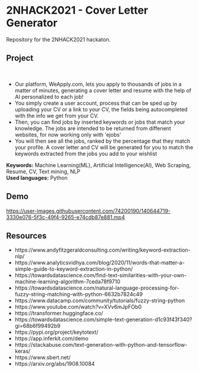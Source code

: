 # 2NHACK2021 - Cover Letter Generator

Repository for the 2NHACK2021 hackaton.

<h2>Project</h2><br>
<ul>
  <li>Our platform, WeApply.com, lets you apply to thousands of jobs in a matter of minutes, generating a cover letter and resume with the help of AI personalized to each job!</li>
  <li>You simply create a user account, process that can be sped up by uploading your CV or a link to your CV, the fields being autocompleted with the info we get from your CV.</li>
  <li>Then, you can find jobs by inserted keywords or jobs that match your knowledge. The jobs are intended to be returned from diffenent websites, for now working only with 'ejobs'</li>
  <li>You will then see all the jobs, ranked by the percentage that they match your profile. A cover letter and CV will be generated for you to match the keywords extracted from the jobs you add to your wishlist</li>
</ul>

<b>Keywords:</b> Machine Learning(ML), Artificial Intelligence(AI), Web Scraping, Resume, CV, Text mining, NLP<br>
<b>Used languages:</b> Python

<h2>Demo</h2>


https://user-images.githubusercontent.com/74200190/140644719-3330e076-5f3c-49f4-9265-e74cdb87e881.mp4


<h2>Resources</h2>
<ul>
  <li>https://www.andyfitzgeraldconsulting.com/writing/keyword-extraction-nlp/</li>
  <li>https://www.analyticsvidhya.com/blog/2020/11/words-that-matter-a-simple-guide-to-keyword-extraction-in-python/</li>
  <li>https://towardsdatascience.com/find-text-similarities-with-your-own-machine-learning-algorithm-7ceda78f9710</li>
  <li>https://towardsdatascience.com/natural-language-processing-for-fuzzy-string-matching-with-python-6632b7824c49</li>
  <li>https://www.datacamp.com/community/tutorials/fuzzy-string-python</li>
  <li>https://www.youtube.com/watch?v=XVv6mJpFOb0</li>
  <li>https://transformer.huggingface.co/</li>
  <li>https://towardsdatascience.com/simple-text-generation-d1c93f43f340?gi=68b6f99492b9</li>
  <li>https://pypi.org/project/keytotext/</li>
  <li>https://app.inferkit.com/demo</li>
  <li>https://stackabuse.com/text-generation-with-python-and-tensorflow-keras/</li>
  <li>https://www.sbert.net/</li>
  <li>https://arxiv.org/abs/1908.10084</li>
 </ul>
